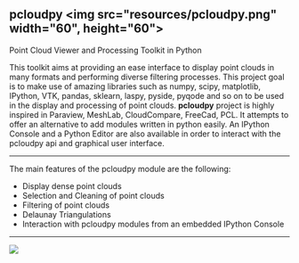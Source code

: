 ## pcloudpy <img src="resources/pcloudpy.png" width="60", height="60">

Point Cloud Viewer and Processing Toolkit in Python


This toolkit aims at providing an ease interface to display point clouds in many formats and performing diverse filtering processes. 
This project goal is to make use of amazing libraries such as numpy, scipy, matplotlib, IPython, VTK, pandas, sklearn, laspy, pyside, pyqode and so on to be used in the display and processing of point clouds.
**pcloudpy** project is highly inspired in Paraview, MeshLab, CloudCompare, FreeCad, PCL.  It attempts to offer an alternative to add modules written in python easily. 
An IPython Console and a Python Editor are also available in order to interact with the pcloudpy api and graphical user interface.


-------

The main features of the pcloudpy module are the following:

- Display dense point clouds
- Selection and Cleaning of point clouds
- Filtering of point clouds
- Delaunay Triangulations
- Interaction with pcloudpy modules from an embedded IPython Console


-------

![](https://github.com/mmolero/pcloudpy/blob/master/resources/pcloudpy_v0.10.png)



